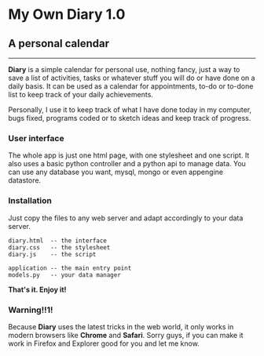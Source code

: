 # My Own Diary 1.0

## A personal calendar

* * * * *

**Diary** is a simple calendar for personal use, nothing fancy, 
just a way to save a list of activities, tasks or whatever stuff 
you will do or have done on a daily basis. It can be used as a 
calendar for appointments, to-do or to-done list to keep track 
of your daily achievements.

Personally, I use it to keep track of what I have done today in my 
computer, bugs fixed, programs coded or to sketch ideas and keep 
track of progress.



### User interface

The whole app is just one html page, with one stylesheet and one script. 
It also uses a basic python controller and a python api to manage data.
You can use any database you want, mysql, mongo or even appengine datastore.



### Installation

Just copy the files to any web server and adapt accordingly to your data server.

    diary.html  -- the interface
    diary.css   -- the stylesheet
    diary.js    -- the script

    application -- the main entry point
    models.py   -- your data manager

**That's it. Enjoy it!**



### Warning!!1!

Because **Diary** uses the latest tricks in the web world, it only works in modern browsers like **Chrome** and **Safari**. Sorry guys, if you can make it work in Firefox and Explorer good for you and let me know.
